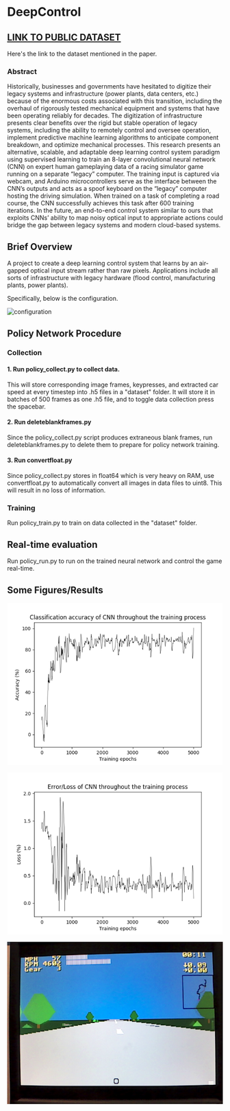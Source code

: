 # DeepControl

## [LINK TO PUBLIC DATASET](https://drive.google.com/drive/folders/1SjSheeJO09zaGBIkAiLw6ToQiecFdm4i?usp=sharing)

Here's the link to the dataset mentioned in the paper.

### Abstract

Historically, businesses and governments have hesitated to digitize their legacy systems and infrastructure (power plants, data centers, etc.) because of the enormous costs associated with this transition, including the overhaul of rigorously tested mechanical equipment and systems that have been operating reliably for decades. The digitization of infrastructure presents clear benefits over the rigid but stable operation of legacy systems, including the ability to remotely control and oversee operation, implement predictive machine learning algorithms to anticipate component breakdown, and optimize mechanical processes. This research presents an alternative, scalable, and adaptable deep learning control system paradigm using supervised learning to train an 8-layer convolutional neural network (CNN) on expert human gameplaying data of a racing simulator game running on a separate “legacy” computer. The training input is captured via webcam, and Arduino microcontrollers serve as the interface between the CNN’s outputs and acts as a spoof keyboard on the “legacy” computer hosting the driving simulation. When trained on a task of completing a road course, the CNN successfully achieves this task after 600 training iterations. In the future, an end-to-end control system similar to ours that  exploits CNNs’ ability to map noisy optical input to appropriate actions could bridge the gap between legacy systems and modern cloud-based systems.


## Brief Overview

A project to create a deep learning control system that learns by an air-gapped optical input stream rather than raw pixels. Applications include all sorts of infrastructure with legacy hardware (flood control, manufacturing plants, power plants).

Specifically, below is the configuration.

![configuration](http://imgur.com/gmTRUSn.jpg)

## Policy Network Procedure
### Collection
#### 1. Run policy_collect.py to collect data.
This will store corresponding image frames, keypresses, and extracted car speed at every timestep into .h5 files in a "dataset" folder. It will store it in batches of 500 frames as one .h5 file, and to toggle data collection press the spacebar.

#### 2. Run deleteblankframes.py
Since the policy_collect.py script produces extraneous blank frames, run deleteblankframes.py to delete them to prepare for policy network training.

#### 3. Run convertfloat.py
Since policy_collect.py stores in float64 which is very heavy on RAM, use convertfloat.py to automatically convert all images in data files to uint8. This will result in no loss of information.

### Training
Run policy_train.py to train on data collected in the "dataset" folder. 

## Real-time evaluation
Run policy_run.py to run on the trained neural network and control the game real-time.

## Some Figures/Results

![accuracy](https://github.com/mpcrlab/DeepControl/raw/master/plots/12-1training_accuracy.png)

![loss](https://github.com/mpcrlab/DeepControl/raw/master/plots/12-1training_loss.png)

![screenshot1](https://github.com/mpcrlab/DeepControl/raw/master/opticalscreenshot.png)
